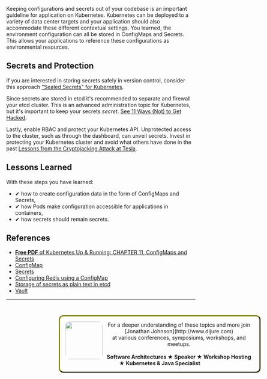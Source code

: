 Keeping configurations and secrets out of your codebase is an important guideline for application on Kubernetes. Kubernetes can be deployed to a variety of data center targets and your application should also accommodate these different contextual settings. You learned, the environment configuration can all be stored in ConfigMaps and Secrets. This allows your applications to reference these configurations as environmental resources.

## Secrets and Protection ##

If you are interested in storing secrets safely in version control, consider this approach ["Sealed Secrets" for Kubernetes](https://github.com/bitnami-labs/sealed-secrets).

Since secrets are stored in etcd it's recommended to separate and firewall your etcd cluster. This is an advanced administration topic for Kubernetes, but it's important to keep your secrets _secret_. [See 11 Ways (Not) to Get Hacked](https://kubernetes.io/blog/2018/07/18/11-ways-not-to-get-hacked/#4-separate-and-firewall-your-etcd-cluster).

Lastly, enable RBAC and protect your Kubernetes API. Unprotected access to the cluster, such as through the dashboard, can unveil secrets. Invest in protecting your Kubernetes cluster and avoid what others have done in the past [Lessons from the Cryptojacking Attack at Tesla](https://redlock.io/blog/cryptojacking-tesla).

## Lessons Learned ##

With these steps you have learned:

- &#x2714; how to create configuration data in the form of ConfigMaps and Secrets,
- &#x2714; how Pods make configuration accessible for applications in containers,
- &#x2714; how secrets should remain secrets.

## References ##

- [__Free PDF__ of Kubernetes Up & Running: CHAPTER 11, ConfigMaps and Secrets](https://aaronmsft.com/static/180300/Kubernetes_Up_and_Running.pdf)
- [ConfigMap](https://kubernetes.io/docs/tasks/configure-pod-container/configure-pod-configmap/)
- [Secrets](https://kubernetes.io/docs/concepts/configuration/secret/)
- [Configuring Redis using a ConfigMap](https://kubernetes.io/docs/tutorials/configuration/configure-redis-using-configmap/)
- [Storage of secrets as plain text in etcd](https://github.com/bitnami-labs/sealed-secrets)
- [Vault](https://www.vaultproject.io/)

------
<p style="width: 100%; text-align: center; padding: 1em; margin: 3em; margin-left: 10em; margin-right: 10em; border-; 1px; border-color: olive;  border-radius: 12px; border-style:outset">
<img align="left" src="./assets/jonathan-johnson.jpg" width="100" style="border-radius: 12px">
For a deeper understanding of these topics and more join <br>[Jonathan Johnson](http://www.dijure.com)<br> at various conferences, symposiums, workshops, and meetups.
<br><br>
<b>Software Architectures ★ Speaker ★ Workshop Hosting ★ Kubernetes & Java Specialist</b>
</p>

